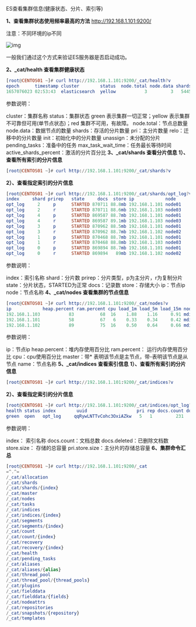 ES查看集群信息(健康状态、分片、索引等)


**1、查看集群状态使用频率最高的方法**
http://192.168.1.101:9200/  

注意：不同环境的ip不同

![img](C:\Users\11650\Documents\typora\image\84a0331dfa62b1adf828a472565fa8cb.png)

 一般我们通过这个方式来验证ES服务器是否启动成功。

**2、_cat/health 查看集群健康状态**

```elm
[root@CENTOS01 ~]# curl http://192.168.1.101:9200/_cat/health?v
epoch      timestamp cluster   	    status 	node.total node.data shards  pri relo init unassign pending_tasks max_task_wait_time active_shards_percent
1657076023 02:53:43  elasticsearch  yellow           3         3   5445 2727    0    0       30             0                  -                 99.5%
```

参数说明：

cluster：集群名称
status：集群状态 green 表示集群一切正常；yellow 表示集群不可靠但可用(单节点状态)；red 集群不可用，有故障。
node.total：节点总数量
node.data：数据节点的数量
shards：存活的分片数量
pri：主分片数量
relo：迁移中的分片数量
init：初始化中的分片数量
unassign：未分配的分片
pending_tasks：准备中的任务
max_task_wait_time：任务最长等待时间
active_shards_percent：激活的分片百分比
**3、_cat/shards 查看分片信息**
**1）、查看所有索引的分片信息**

```elm
[root@CENTOS01 ~]# curl http://192.168.1.101:9200/_cat/shards?v
```

**2）、查看指定索引的分片信息**

```elm
[root@CENTOS01 ~]# curl http://192.168.1.101:9200/_cat/shards/opt_log?v
index     shard prirep   state     docs  store ip            node
opt_log		2     p      STARTED 870711 88.8mb 192.168.1.101 node01
opt_log		2     r      STARTED 870711 88.6mb 192.168.1.103 node03
opt_log		4     p      STARTED 869587 88.7mb 192.168.1.101 node01
opt_log		4     r      STARTED 869587 89.1mb 192.168.1.103 node03
opt_log		3     p      STARTED 870962 88.5mb 192.168.1.101 node01
opt_log		3     r      STARTED 870962 88.7mb 192.168.1.102 node02
opt_log		1     p      STARTED 870468 88.7mb 192.168.1.101 node01
opt_log		1     r      STARTED 870468 88.8mb 192.168.1.103 node03
opt_log		0     p      STARTED 869894 88.7mb 192.168.1.101 node01
opt_log		0     r      STARTED 869894   89mb 192.168.1.102 node02
```

参数说明：

index：索引名称
shard：分片数
prirep：分片类型，p为主分片，r为复制分片
state：分片状态，STARTED为正常
docs：记录数
store：存储大小
ip：节点ip
node：节点名称
**4、_cat/nodes 查看集群的节点信息**

```elm
[root@CENTOS01 ~]# curl http://192.168.1.101:9200/_cat/nodes?v
ip            heap.percent ram.percent cpu load_1m load_5m load_15m node.role master name
192.168.1.103           83          68  16    1.88    1.16     0.91 mdi       -      node03
192.168.1.101           58          67   6    0.33    0.34     0.42 mdi       *      node01
192.168.1.102           89          75  16    0.50    0.64     0.66 mdi       -      node02
```

参数说明：

ip：节点ip
heap.percent：堆内存使用百分比
ram.percent： 运行内存使用百分比
cpu：cpu使用百分比
master：带* 表明该节点是主节点，带-表明该节点是从节点
name：节点名称
**5、_cat/indices 查看索引信息**
**1）、查看所有索引的分片信息**

```elm
[root@CENTOS01 ~]# curl http://192.168.1.101:9200/_cat/indices?v
```

**2）、查看指定索引的分片信息**

```elm
[root@CENTOS01 ~]# curl http://192.168.1.101:9200/_cat/indices/opt_log?v
health status index        uuid                   pri rep docs.count docs.deleted store.size pri.store.size
green  open   opt_log     qqRywLNTTvCohc3OxiAZkw   5   1         231            0      2.5kb          1.2kb
```

参数说明：

index： 索引名称
docs.count：文档总数
docs.deleted：已删除文档数
store.size： 存储的总容量
pri.store.size：主分片的存储总容量
**6、集群命令汇总**

```elm
[root@CENTOS01 ~]# curl http://192.168.1.101:9200/_cat
=^.^=
/_cat/allocation
/_cat/shards
/_cat/shards/{index}
/_cat/master
/_cat/nodes
/_cat/tasks
/_cat/indices
/_cat/indices/{index}
/_cat/segments
/_cat/segments/{index}
/_cat/count
/_cat/count/{index}
/_cat/recovery
/_cat/recovery/{index}
/_cat/health
/_cat/pending_tasks
/_cat/aliases
/_cat/aliases/{alias}
/_cat/thread_pool
/_cat/thread_pool/{thread_pools}
/_cat/plugins
/_cat/fielddata
/_cat/fielddata/{fields}
/_cat/nodeattrs
/_cat/repositories
/_cat/snapshots/{repository}
/_cat/templates
```

